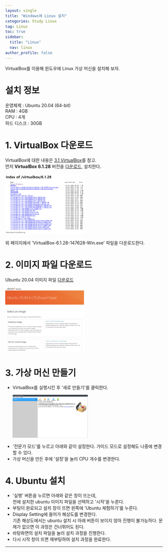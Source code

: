 ```yaml
---
layout: single
title: "Windows에 Linux 설치"
categories: Study Linux
tag: Linux
toc: true
sidebar:
  title: "Linux"
  nav: linux
author_profile: false
---
```


VirtualBox를 이용해 윈도우에 Linux 가상 머신을 설치해 보자.

# 설치 정보
운영체제 : Ubuntu 20.04 (64-bit)  
RAM : 4GB  
CPU : 4개  
하드 디스크 : 30GB  

# 1. VirtualBox 다운로드
VirtualBox에 대한 내용은 [3.1 VirtualBox](/study/linux/linux-3.1/)를 참고.  
먼저 **VirtualBox 6.1.28** 버전을 [다운로드](https://download.virtualbox.org/virtualbox/6.1.28/), 설치한다.

<p><img src="/images/linux/3.2-1.png" class="radius_img" width="50%" height="50%"/></p>

위 페이지에서 'VirtualBox-6.1.28-147628-Win.exe' 파일을 다운로드한다.

# 2. 이미지 파일 다운로드
Ubuntu 20.04 이미지 파일 [다운로드](https://releases.ubuntu.com/focal/)

<p><img src="/images/linux/3.2-2.png" class="radius_img" width="50%" height="50%"/></p>

# 3. 가상 머신 만들기
- VirtualBox를 실행시킨 후 '새로 만들기'를 클릭한다.
    <p><img src="/images/linux/3.2-3.png" class="radius_img" width="50%" height="50%"/></p>
- '전문가 모드'를 누르고 아래와 같이 설정한다. 가이드 모드로 설정해도 나중에 변경할 수 있다.
- 가상 머신을 만든 후에 '설정'을 눌러 CPU 개수를 변경한다.

# 4. Ubuntu 설치
- '실행' 버튼을 누르면 아래와 같은 창이 뜨는데,  
  전에 설치한 ubuntu 이미지 파일을 선택하고 '시작'을 누른다.
- 부팅이 완료되고 설치 창이 뜨면 왼쪽에 'Ubuntu 체험하기'를 누른다.
- Display Setting에 들어가 해상도를 변경한다.  
  기존 해상도에서는 ubuntu 설치 시 아래 버튼이 보이지 않아 진행이 불가능하다. 문제가 없으면 이 과정은 건너뛰어도 된다.
- 바탕화면의 설치 파일을 눌러 설치 과정을 진행한다.
- 다시 시작 창이 뜨면 재부팅하여 설치 과정을 완료한다.




---